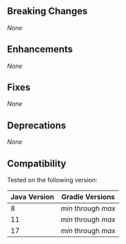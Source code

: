 <!-- User facing summary of the key changes in this release -->

<!--
  In each section below list the included changes in this release **since the last final release**.
    - This should be an unordered list
    - If no changes for the section replace use: _None_
    - Significant dependency updates should be listed as well

  Breaking changes indicate:
    - Drop compatibility for a Java or Gradle version
    - Require a change to the user's build scripts
    - Change behavior in workflow-breaking way

  Enhancements indicate:
    - Introduction of a new feature/behavior that does not meet breaking criteria above

  Fixes indicate:
    - A fix to an issue that does not meet the breaking criteria above

  Deprecations indicate:
    - Features that should no longer be used

  Listed changes should include:
    - Issue/PR number at the start of the line
    - Brief summary of the change and its impact on users
    - In parentheses, GitHub handle of the user who provided the change (if not a core team member)

  Example:

  - #123 Dropped support for Gradle versions before 4.3 due to use of Provider API to lazily configure tasks.
-->

## Breaking Changes

_None_

## Enhancements

_None_

## Fixes

_None_

## Deprecations

_None_

## Compatibility

Tested on the following version:

<!-- Ensure this is in sync with the versions from the `modules/clojurephant-plugin/.stutter/ lock files` -->
<!-- We should indicate Clojure version compatibility at some point, but we don't have tests for this yet -->

| Java Version | Gradle Versions     |
| ------------ | ------------------- |
| 8            | _min_ through _max_ |
| 11           | _min_ through _max_ |
| 17           | _min_ through _max_ |
